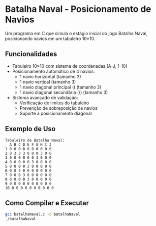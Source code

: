 # Batalha Naval - Posicionamento de Navios

Um programa em C que simula o estágio inicial do jogo Batalha Naval, posicionando navios em um tabuleiro 10×10.

## Funcionalidades

- Tabuleiro 10×10 com sistema de coordenadas (A-J, 1-10)
- Posicionamento automático de 4 navios:
  - 1 navio horizontal (tamanho 3)
  - 1 navio vertical (tamanho 3)
  - 1 navio diagonal principal (\) (tamanho 3)
  - 1 navio diagonal secundária (/) (tamanho 3)
- Sistema avançado de validação:
  - Verificação de limites do tabuleiro
  - Prevenção de sobreposição de navios
  - Suporte a posicionamento diagonal

## Exemplo de Uso

```
Tabuleiro de Batalha Naval:
  A B C D E F G H I J
1 0 0 0 0 0 0 0 0 0 0
2 0 3 3 3 0 0 0 3 0 0
3 0 0 0 0 0 0 3 0 0 0
4 0 0 0 0 0 3 0 0 0 0
5 0 0 0 0 3 0 0 0 0 0
6 0 0 3 0 0 0 0 0 0 0
7 0 0 0 3 0 0 0 0 0 0
8 0 0 0 0 3 0 0 0 0 0
9 0 0 0 0 0 0 0 0 0 0
10 0 0 0 0 0 0 0 0 0 0
```

## Como Compilar e Executar

   ```bash
   gcc batalhaNaval.c -o batalhaNaval
   ./batalhaNaval
